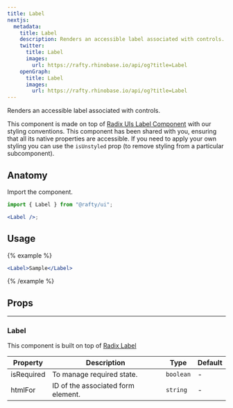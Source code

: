 ```yaml
---
title: Label
nextjs:
  metadata:
    title: Label
    description: Renders an accessible label associated with controls.
    twitter:
      title: Label
      images:
        url: https://rafty.rhinobase.io/api/og?title=Label
    openGraph:
      title: Label
      images:
        url: https://rafty.rhinobase.io/api/og?title=Label
---
```


Renders an accessible label associated with controls.

This component is made on top of [Radix UIs Label Component](https://www.radix-ui.com/primitives/docs/components/label) with our styling conventions. This component has been shared with you, ensuring that all its native properties are accessible. If you need to apply your own styling you can use the `isUnstyled` prop (to remove styling from a particular subcomponent).

## Anatomy

Import the component.

```jsx
import { Label } from "@rafty/ui";

<Label />;
```

## Usage

{% example %}

```jsx
<Label>Sample</Label>
```

{% /example %}

## Props

---

### Label

This component is built on top of [Radix Label](https://www.radix-ui.com/primitives/docs/components/label#root)

| Property   | Description                        | Type      | Default |
| ---------- | ---------------------------------- | --------- | ------- |
| isRequired | To manage required state.          | `boolean` | -       |
| htmlFor    | ID of the associated form element. | `string`  | -       |
